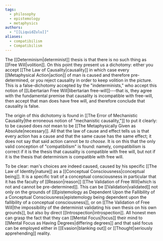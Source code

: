 ```yaml
---
tags:
  - philosophy
  - epistemology
  - metaphysics
authors:
  - "[[LiquidZulu]]"
aliases:
  - compatibilism
  - Compatibilism
---
```

The [[Determinism|determinist]] thesis is that there is no such thing as [[Free Will|volition]]. On this point they present us a dichotomy: either you accept [[The Law of Causality|causality]] in which case every [[Metaphysical Action|action]] of man is caused and therefore pre-determined, or you reject causality in order to keep volition in the picture. This is a false-dichotomy accepted by the "indeterminists," who accept this notion of [[Libertarian Free Will|libertarian free-will]]---that is, they agree with the fundamental premise that causality is incompatible with free-will, then accept that man does have free will, and therefore conclude that causality is false.

The origin of this dichotomy is found in [[The Error of Mechanistic Causality|the erroneous notion of "mechanistic causality,"]] to put it clearly: to be caused does *not* mean to be [[The Metaphysically Given as Absolute|necessary]]. All that the law of cause and effect tells us is that every action has a cause and that the same cause has the same effect; it does not say that said action cannot be *to choose*. It is on this that the only valid conception of "compatibilism" is found: namely, compatibilism is correct if it is the thesis that causality is compatible with free will, but not if it is the thesis that determinism is compatible with free will.

To be clear: man's choices are indeed caused, caused by his specific [[The Law of Identity|nature]] as a [[Conceptual Consciousness|conceptual being]]. It is a specific trait of a conceptual consciousness in particular that it has the faculty of [[Reason|reason]] [[The Validation of Free Will|which is not and cannot be pre-determined]]. This can be [[Validation|validated]] not only on the grounds of [[Epistemology as Dependent Upon the Fallibility of a Conceptual Consciousness|epistemology being dependent upon the fallibility of a conceptual consciousness]], or on [[The Validation of Free Will|the impossibility of the determinist validating his own thesis on his own grounds]], but also by direct [[Introspection|introspection]]. All honest men can grasp the fact that they can [[Mental Focus|focus]] their mind to [[Mental Focus as Having Degrees|differing degrees]] and that said focus can be employed either in [[Evasion|blanking out]] or [[Thought|seriously apprehending]] reality.